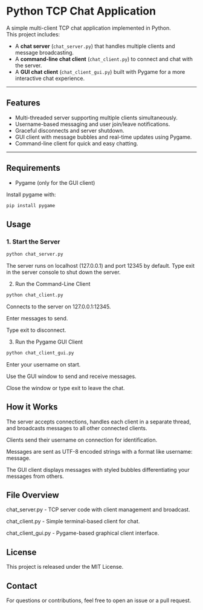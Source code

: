 # Python TCP Chat Application

A simple multi-client TCP chat application implemented in Python.  
This project includes:  
- A **chat server** (`chat_server.py`) that handles multiple clients and message broadcasting.  
- A **command-line chat client** (`chat_client.py`) to connect and chat with the server.  
- A **GUI chat client** (`chat_client_gui.py`) built with Pygame for a more interactive chat experience.

---

## Features

- Multi-threaded server supporting multiple clients simultaneously.
- Username-based messaging and user join/leave notifications.
- Graceful disconnects and server shutdown.
- GUI client with message bubbles and real-time updates using Pygame.
- Command-line client for quick and easy chatting.

---

## Requirements

- Pygame (only for the GUI client)

Install pygame with:  
```bash
pip install pygame
```  

## Usage
### 1. Start the Server
```bash
python chat_server.py
```
The server runs on localhost (127.0.0.1) and port 12345 by default.
Type exit in the server console to shut down the server.

2. Run the Command-Line Client
```bash
python chat_client.py
```
Connects to the server on 127.0.0.1:12345.

Enter messages to send.

Type exit to disconnect.

3. Run the Pygame GUI Client
```bash
python chat_client_gui.py
```
Enter your username on start.

Use the GUI window to send and receive messages.

Close the window or type exit to leave the chat.

## How it Works
The server accepts connections, handles each client in a separate thread, and broadcasts messages to all other connected clients.

Clients send their username on connection for identification.

Messages are sent as UTF-8 encoded strings with a format like username: message.

The GUI client displays messages with styled bubbles differentiating your messages from others.

## File Overview
chat_server.py - TCP server code with client management and broadcast.

chat_client.py - Simple terminal-based client for chat.

chat_client_gui.py - Pygame-based graphical client interface.

## License
This project is released under the MIT License.

## Contact
For questions or contributions, feel free to open an issue or a pull request.

